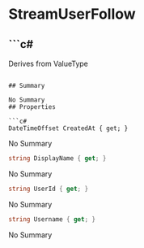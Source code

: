 # StreamUserFollow

## ```c#
Derives from ValueType
```

## Summary

No Summary
## Properties

```c#
DateTimeOffset CreatedAt { get; } 
```
No Summary
```c#
string DisplayName { get; } 
```
No Summary
```c#
string UserId { get; } 
```
No Summary
```c#
string Username { get; } 
```
No Summary
